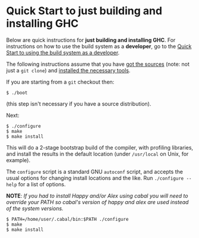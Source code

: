 # Quick Start to just building and installing GHC


Below are quick instructions for **just building and installing GHC**. For instructions on how to use the build system as a **developer**, go to the [Quick Start to using the build system as a developer](building/hacking).


The following instructions assume that you have [got the sources](building/getting-the-sources) (note: not just a `git clone`) and [installed the necessary tools](building/preparation).


If you are starting from a `git` checkout then:

```wiki
$ ./boot
```


(this step isn't necessary if you have a source distribution).


Next:

```wiki
$ ./configure
$ make
$ make install
```


This will do a 2-stage bootstrap build of the compiler, with profiling libraries, and install the results in the default location (under `/usr/local` on Unix, for example).


The `configure` script is a standard GNU `autoconf` script, and accepts the usual options for changing install locations and the like.  Run `./configure --help` for a list of options.

**NOTE**: *If you had to install Happy and/or Alex using cabal you will need to override your PATH so cabal's version of happy and alex are used instead of the system versions.*

```wiki
$ PATH=/home/user/.cabal/bin:$PATH ./configure
$ make
$ make install
```